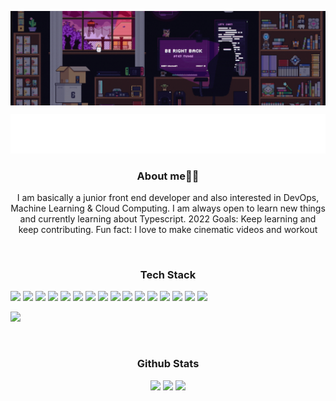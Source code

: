 <p align="center">
  <img src="/preview.gif" align="center" valign="center"/>
</p>
<p align="center">
    <img src="/img/CodeIntro.svg"/>
</p>

<p align="center">
  <h3 align="center">About me👨‍💻</h3>
</p>

<p align="center">
  I am basically a junior front end developer and also interested in DevOps, Machine Learning & Cloud Computing. 
  I am always open to learn new things and currently learning about Typescript.
  2022 Goals: Keep learning and keep contributing.
  Fun fact: I love to make cinematic videos and workout
</p>

<br/>
<p align="center">
  <h3 align="center">Tech Stack</h3>
</p>
<p align="center">
  <p>
    <img src="https://img.shields.io/badge/NPM-%23000000.svg?style=for-the-badge&logo=npm&logoColor=white"/> 
    <img src="https://img.shields.io/badge/javascript-%23323330.svg?style=for-the-badge&logo=javascript&logoColor=%23F7DF1E"/> 
    <img src="https://img.shields.io/badge/react-%2320232a.svg?style=for-the-badge&logo=react&logoColor=%2361DAFB"/> 
    <img src="https://img.shields.io/badge/TypeScript-007ACC?style=for-the-badge&logo=typescript&logoColor=white"/>
    <img src="https://img.shields.io/badge/styled--components-DB7093?style=for-the-badge&logo=styled-components&logoColor=white"/>
    <img src="https://img.shields.io/badge/SASS-hotpink.svg?style=for-the-badge&logo=SASS&logoColor=white"/> 
    <img src="https://img.shields.io/badge/Babel-F9DC3e?style=for-the-badge&logo=babel&logoColor=black"/>
    <img src="https://img.shields.io/badge/java-%23ED8B00.svg?style=for-the-badge&logo=java&logoColor=white"/> 
    <img src="https://img.shields.io/badge/c%23-%23239120.svg?style=for-the-badge&logo=c-sharp&logoColor=white"/> 
    <img src="https://img.shields.io/badge/python-3670A0?style=for-the-badge&logo=python&logoColor=ffdd54"/> 
    <img src="https://img.shields.io/badge/Xamarin-3199DC?style=for-the-badge&logo=xamarin&logoColor=white"/> 
    <img src="https://img.shields.io/badge/mysql-%2300f.svg?style=for-the-badge&logo=mysql&logoColor=white"/> 
    <img src="https://img.shields.io/badge/MariaDB-003545?style=for-the-badge&logo=mariadb&logoColor=white"/> 
    <img src="https://img.shields.io/badge/Adobe%20XD-470137?style=for-the-badge&logo=Adobe%20XD&logoColor=#FF61F6"/> 
    <img src="https://img.shields.io/badge/Framer-black?style=for-the-badge&logo=framer&logoColor=blue"/> 	
    <img src="https://img.shields.io/badge/figma-%23F24E1E.svg?style=for-the-badge&logo=figma&logoColor=white"/>
  </p>

  <p>
    <img src="/img/Neku.png" width:"30%">
  </p>

</p>
<br/>

<p align="center">
  <h3 align="center">Github Stats</h3>
</p>
<p align="center">
  <img src="https://github-readme-stats.vercel.app/api?username=Nekuso&show_icons=true&theme=radical" width ="45%"/>
  <img src="https://github-readme-stats.vercel.app/api/top-langs/?username=Nekuso&layout=compact&theme=radical" width ="38%"/>
  <img src="https://github-readme-streak-stats.herokuapp.com/?user=Nekuso&theme=radical" />
</p>
